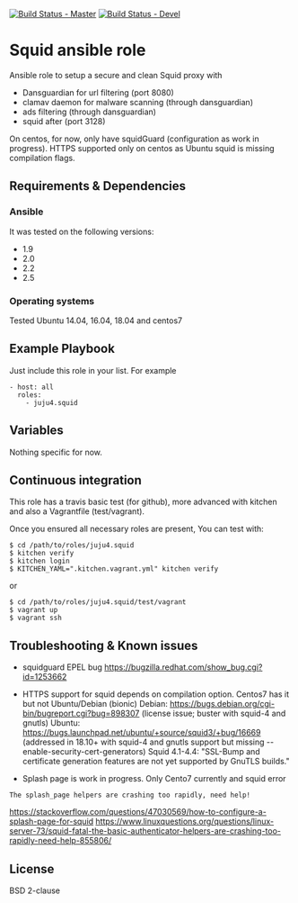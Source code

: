 [![Build Status - Master](https://travis-ci.org/juju4/ansible-squid.svg?branch=master)](https://travis-ci.org/juju4/ansible-squid)
[![Build Status - Devel](https://travis-ci.org/juju4/ansible-squid.svg?branch=devel)](https://travis-ci.org/juju4/ansible-squid/branches)
# Squid ansible role

Ansible role to setup a secure and clean Squid proxy with
* Dansguardian for url filtering (port 8080)
* clamav daemon for malware scanning (through dansguardian)
* ads filtering (through dansguardian)
* squid after (port 3128)

On centos, for now, only have squidGuard (configuration as work in progress).
HTTPS supported only on centos as Ubuntu squid is missing compilation flags.

## Requirements & Dependencies

### Ansible
It was tested on the following versions:
 * 1.9
 * 2.0
 * 2.2
 * 2.5

### Operating systems

Tested Ubuntu 14.04, 16.04, 18.04 and centos7

## Example Playbook

Just include this role in your list.
For example

```
- host: all
  roles:
    - juju4.squid
```

## Variables

Nothing specific for now.

## Continuous integration

This role has a travis basic test (for github), more advanced with kitchen and also a Vagrantfile (test/vagrant).

Once you ensured all necessary roles are present, You can test with:
```
$ cd /path/to/roles/juju4.squid
$ kitchen verify
$ kitchen login
$ KITCHEN_YAML=".kitchen.vagrant.yml" kitchen verify
```
or
```
$ cd /path/to/roles/juju4.squid/test/vagrant
$ vagrant up
$ vagrant ssh
```

## Troubleshooting & Known issues

* squidguard EPEL bug
https://bugzilla.redhat.com/show_bug.cgi?id=1253662

* HTTPS support for squid depends on compilation option. Centos7 has it but not Ubuntu/Debian (bionic)
Debian: https://bugs.debian.org/cgi-bin/bugreport.cgi?bug=898307 (license issue; buster with squid-4 and gnutls)
Ubuntu: https://bugs.launchpad.net/ubuntu/+source/squid3/+bug/16669 (addressed in 18.10+ with squid-4 and gnutls support but missing --enable-security-cert-generators)
Squid 4.1-4.4: "SSL-Bump and certificate generation features are not yet supported by GnuTLS builds."

* Splash page is work in progress. Only Cento7 currently and squid error
```
The splash_page helpers are crashing too rapidly, need help!
```
https://stackoverflow.com/questions/47030569/how-to-configure-a-splash-page-for-squid
https://www.linuxquestions.org/questions/linux-server-73/squid-fatal-the-basic-authenticator-helpers-are-crashing-too-rapidly-need-help-855806/

## License

BSD 2-clause

